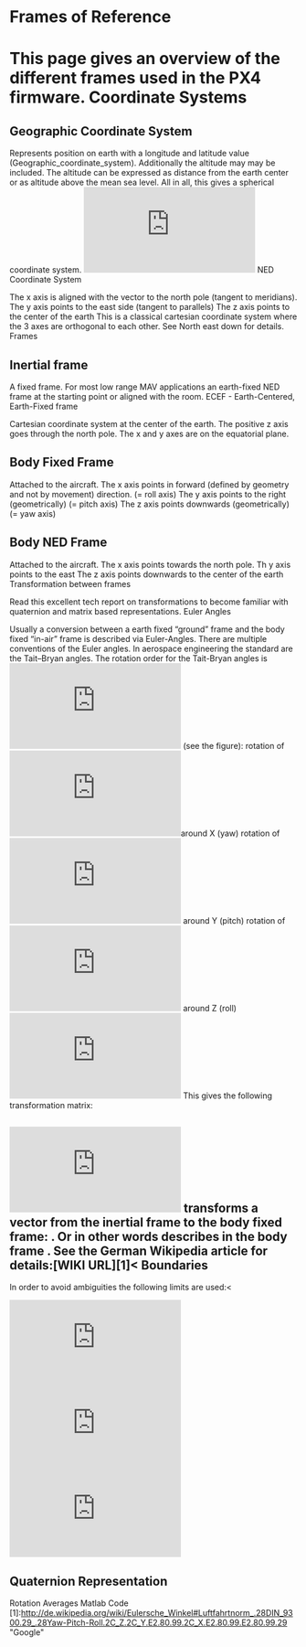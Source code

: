 Frames of Reference
==============
This page gives an overview of the different frames used in the PX4 firmware.
Coordinate Systems
==============

Geographic Coordinate System
---------------------------
Represents position on earth with a longitude and latitude value (Geographic_coordinate_system). Additionally the altitude may may be included. The altitude can be expressed as distance from the earth center or as altitude above the mean sea level. All in all, this gives a spherical coordinate system.
![coordinate](https://pixhawk.org/lib/exe/fetch.php?tok=0b3ee3&media=http%3A%2F%2Fupload.wikimedia.org%2Fwikipedia%2Fcommons%2Fthumb%2F6%2F62%2FLatitude_and_Longitude_of_the_Earth.svg%2F652px-Latitude_and_Longitude_of_the_Earth.svg.png)
NED Coordinate System

The x axis is aligned with the vector to the north pole (tangent to meridians).
The y axis points to the east side (tangent to parallels)
The z axis points to the center of the earth
This is a classical cartesian coordinate system where the 3 axes are orthogonal to each other.
See North east down for details.
Frames

Inertial frame
---------------------------
A fixed frame. For most low range MAV applications an earth-fixed NED frame at the starting point or aligned with the room.
ECEF - Earth-Centered, Earth-Fixed frame

Cartesian coordinate system at the center of the earth. The positive z axis goes through the north pole. The x and y axes are on the equatorial plane.

Body Fixed Frame
---------------------------
Attached to the aircraft.
The x axis points in forward (defined by geometry and not by movement) direction. (= roll axis)
The y axis points to the right (geometrically) (= pitch axis)
The z axis points downwards (geometrically) (= yaw axis)

Body NED Frame
---------------------------
Attached to the aircraft.
The x axis points towards the north pole.
Th y axis points to the east
The z axis points downwards to the center of the earth
Transformation between frames

Read this excellent tech report on transformations to become familiar with quaternion and matrix based representations.
Euler Angles

Usually a conversion between a earth fixed “ground” frame and the body fixed “in-air” frame is described via Euler-Angles. There are multiple conventions of the Euler angles. In aerospace engineering the standard are the Tait–Bryan angles. The rotation order for the Tait-Bryan angles is![zyx](https://pixhawk.org/lib/exe/fetch.php?media=wiki:latex:/imge68c69ae0c88ba06ed9c94b02dde7a15.png)  (see the figure):
rotation of ![x](https://pixhawk.org/lib/exe/fetch.php?media=wiki:latex:/img535b15667b86f1b118010d4c218fecb9.png)around  X (yaw)
rotation of ![y](https://pixhawk.org/lib/exe/fetch.php?media=wiki:latex:/imgb35e24d8a08c0ab01195f2ad2a78fab7.png) around Y (pitch)
rotation of ![z](https://pixhawk.org/lib/exe/fetch.php?media=wiki:latex:/img5e16cba094787c1a10e568c61c63a5fe.png) around Z (roll)
![rotation](https://pixhawk.org/lib/exe/fetch.php?tok=de1983&media=http%3A%2F%2Fmrechte.free.fr%2Fpx4%2FLagewinkel-Drehung2.png)
This gives the following transformation matrix:

![rotation matrix](https://pixhawk.org/lib/exe/fetch.php?media=wiki:latex:/img370b7b538e045463b478370f80ec238e.png)
 transforms a vector from the inertial frame to the body fixed frame: . Or in other words  describes  in the body frame .
See the German Wikipedia article for details:[WIKI URL][1]<
Boundaries
--------------------------

In order to avoid ambiguities the following limits are used:<

![theta](https://pixhawk.org/lib/exe/fetch.php?media=wiki:latex:/imgca216094d11d752ea37d852fd0bd3bb5.png)
![fin](https://pixhawk.org/lib/exe/fetch.php?media=wiki:latex:/img8788e69d4828770129160ebf916c32c8.png)
![fine](https://pixhawk.org/lib/exe/fetch.php?media=wiki:latex:/img1ec8194a0a6f561e9c3ff500cc37596d.png)


Quaternion Representation
---------------------------
Rotation Averages
Matlab Code
[1]:http://de.wikipedia.org/wiki/Eulersche_Winkel#Luftfahrtnorm_.28DIN_9300.29_.28Yaw-Pitch-Roll.2C_Z.2C_Y.E2.80.99.2C_X.E2.80.99.E2.80.99.29 "Google"
